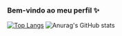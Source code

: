 ### Bem-vindo ao meu perfil ✨

[![Top Langs](https://github-readme-stats.vercel.app/api/top-langs/?username=AlineArj&layout=compact&theme=onedark&count_private=true)](https://github.com/anuraghazra/github-readme-stats)
![Anurag's GitHub stats](https://github-readme-stats.vercel.app/api?username=AlineArj&show_icons=true&theme=onedark&count_private=true) 
